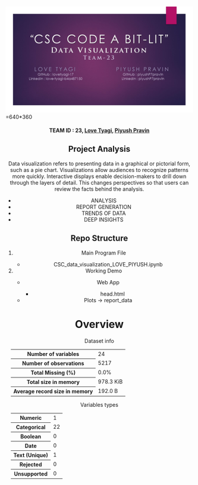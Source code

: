 ![alt text](https://github.com/piyushP7pravin/CSC-Code-A-Bit-Lit/blob/master/homepage_pic.jpg)=640*360
<center><h4>TEAM ID : 23, <a href="https://github.com/lovetyagi-17">Love Tyagi</a>, <a href="https://github.com/piyushP7pravin"> Piyush Pravin</a>
 
 
<h2> Project Analysis </h2>
<p>Data visualization refers to presenting data in a graphical or pictorial form, such as a pie chart. Visualizations allow audiences to recognize patterns more quickly. Interactive displays enable decision-makers to drill down through the layers of detail. This changes perspectives so that users can review the facts behind the analysis.
</p>
<ul>
    <li>ANALYSIS
</li>
    <li>REPORT GENERATION</li>
    <li>TRENDS OF DATA
</li>
    <li>DEEP INSIGHTS</li>
   </ul>
    

<h2>Repo Structure</h2>
<ol>
    <li> Main Program File </li>
         <ul>
             <li>CSC_data_visualization_LOVE_PIYUSH.ipynb</li>
    </ul>
    <li> Working Demo </li>
        <ul> 
            <li>Web App</li>
                <ul>
                    <li>head.html</li>
            </ul>
            <li> Plots -> report_data</li>
            </ol>
<div class="container pandas-profiling">
    <div class="row headerrow highlight">
        <h1>Overview</h1>
    </div>
    <div class="row variablerow">
    <div class="col-md-6 namecol">
        <p class="h4">Dataset info</p>
        <table class="stats" style="margin-left: 1em;">
            <tbody>
            <tr>
                <th>Number of variables</th>
                <td>24 </td>
            </tr>
            <tr>
                <th>Number of observations</th>
                <td>5217 </td>
            </tr>
            <tr>
                <th>Total Missing (%)</th>
                <td>0.0% </td>
            </tr>
            <tr>
                <th>Total size in memory</th>
                <td>978.3 KiB </td>
            </tr>
            <tr>
                <th>Average record size in memory</th>
                <td>192.0 B </td>
            </tr>
            </tbody>
        </table>
    </div>
    <div class="col-md-6 namecol">
        <p class="h4">Variables types</p>
        <table class="stats" style="margin-left: 1em;">
            <tbody>
            <tr>
                <th>Numeric</th>
                <td>1 </td>
            </tr>
            <tr>
                <th>Categorical</th>
                <td>22 </td>
            </tr>
            <tr>
                <th>Boolean</th>
                <td>0 </td>
            </tr>
            <tr>
                <th>Date</th>
                <td>0 </td>
            </tr>
            <tr>
                <th>Text (Unique)</th>
                <td>1 </td>
            </tr>
            <tr>
                <th>Rejected</th>
                <td>0 </td>
            </tr>
            <tr>
                <th>Unsupported</th>
                <td>0 </td>
            </tr>
            </tbody>
        </table>
    </div>
